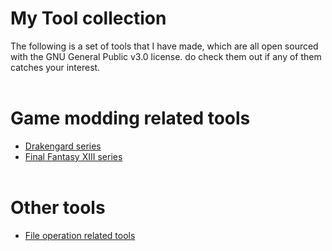# My Tool collection
The following is a set of tools that I have made, which are all open sourced with the GNU General Public v3.0 license. do check them out if any of them catches your interest.
<br><br>
# Game modding related tools
* [Drakengard series](drakengard_series.md)
* [Final Fantasy XIII series](ffxiii_series.md)
<br><br>

# Other tools
* [File operation related tools](file_related_tools.md)
